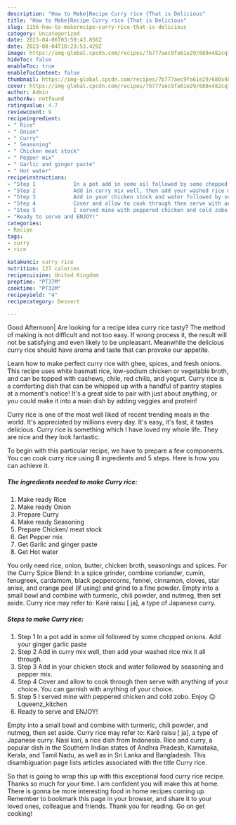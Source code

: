 ```yaml
---
description: "How to Make|Recipe Curry rice {That is Delicious"
title: "How to Make|Recipe Curry rice {That is Delicious"
slug: 1156-how-to-makerecipe-curry-rice-that-is-delicious
category: Uncategorized
date: 2023-04-06T03:59:43.856Z
date: 2023-08-04T18:23:53.429Z
image: https://img-global.cpcdn.com/recipes/7b777aec9fa61e29/680x482cq70/curry-rice-recipe-main-photo.jpg
hideToc: false
enableToc: true
enableTocContent: false
thumbnail: https://img-global.cpcdn.com/recipes/7b777aec9fa61e29/680x482cq70/curry-rice-recipe-main-photo.jpg
cover: https://img-global.cpcdn.com/recipes/7b777aec9fa61e29/680x482cq70/curry-rice-recipe-main-photo.jpg
author: Admin
authorAv: notfound
ratingvalue: 4.7
reviewcount: 9
recipeingredient:
- " Rice"
- " Onion"
- " Curry"
- " Seasoning"
- " Chicken meat stock"
- " Pepper mix"
- " Garlic and ginger paste"
- " Hot water"
recipeinstructions:
- "Step 1            In a pot add in some oil followed by some chopped onions. Add your ginger garlic paste"
- "Step 2            Add in curry mix well, then add your washed rice mix it all through."
- "Step 3            Add in your chicken stock and water followed by seasoning and pepper mix."
- "Step 4            Cover and allow to cook through then serve with anything of your choice. You can garnish with anything of your choice."
- "Step 5            I served mine with peppered chicken and cold zobo. Enjoy 😉   Lqueenz_kitchen"
- "Ready to serve and ENJOY!"
categories:
- Recipe
tags:
- curry
- rice

katakunci: curry rice 
nutrition: 127 calories
recipecuisine: United Kingdom
preptime: "PT37M"
cooktime: "PT32M"
recipeyield: "4"
recipecategory: Dessert

---
```



Good Afternoon| Are looking for a recipe idea curry rice tasty? The method of making is not difficult and not too easy. If wrong process it, the result will not be satisfying and even likely to be unpleasant. Meanwhile the delicious curry rice should have aroma and taste that can provoke our appetite.





Learn how to make perfect curry rice with ghee, spices, and fresh onions. This recipe uses white basmati rice, low-sodium chicken or vegetable broth, and can be topped with cashews, chile, red chilis, and yogurt. Curry rice is a comforting dish that can be whipped up with a handful of pantry staples at a moment&#39;s notice! It&#39;s a great side to pair with just about anything, or you could make it into a main dish by adding veggies and protein!

Curry rice is one of the most well liked of recent trending meals in the world. It's appreciated by millions every day. It's easy, it's fast, it tastes delicious. Curry rice is something which I have loved my whole life. They are nice and they look fantastic.


To begin with this particular recipe, we have to prepare a few components. You can cook curry rice using 8 ingredients and 5 steps. Here is how you can achieve it.

<!--inarticleads1-->

##### The ingredients needed to make Curry rice:

1. Make ready  Rice
1. Make ready  Onion
1. Prepare  Curry
1. Make ready  Seasoning
1. Prepare  Chicken/ meat stock
1. Get  Pepper mix
1. Get  Garlic and ginger paste
1. Get  Hot water


You only need rice, onion, butter, chicken broth, seasonings and spices. For the Curry Spice Blend: In a spice grinder, combine coriander, cumin, fenugreek, cardamom, black peppercorns, fennel, cinnamon, cloves, star anise, and orange peel (if using) and grind to a fine powder. Empty into a small bowl and combine with turmeric, chili powder, and nutmeg, then set aside. Curry rice may refer to: Karē raisu [ ja], a type of Japanese curry. 

<!--inarticleads2-->

##### Steps to make Curry rice:

1. Step 1            In a pot add in some oil followed by some chopped onions. Add your ginger garlic paste
1. Step 2            Add in curry mix well, then add your washed rice mix it all through.
1. Step 3            Add in your chicken stock and water followed by seasoning and pepper mix.
1. Step 4            Cover and allow to cook through then serve with anything of your choice. You can garnish with anything of your choice.
1. Step 5            I served mine with peppered chicken and cold zobo. Enjoy 😉   Lqueenz_kitchen
1. Ready to serve and ENJOY!

Empty into a small bowl and combine with turmeric, chili powder, and nutmeg, then set aside. Curry rice may refer to: Karē raisu [ ja], a type of Japanese curry. Nasi kari, a rice dish from Indonesia. Rice and curry, a popular dish in the Southern Indian states of Andhra Pradesh, Karnataka, Kerala, and Tamil Nadu, as well as in Sri Lanka and Bangladesh. This disambiguation page lists articles associated with the title Curry rice. 

So that is going to wrap this up with this exceptional food curry rice recipe. Thanks so much for your time. I am confident you will make this at home. There is gonna be more interesting food in home recipes coming up. Remember to bookmark this page in your browser, and share it to your loved ones, colleague and friends. Thank you for reading. Go on get cooking!
